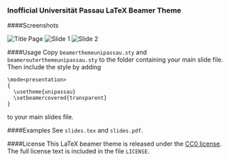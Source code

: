 ### Inofficial Universität Passau LaTeX Beamer Theme

####Screenshots

![Title Page](https://github.com/Daeinar/beamer-uni-passau/screenshot1.png?raw=true "Title Page")
![Slide 1](https://github.com/Daeinar/beamer-uni-passau/screenshot2.png?raw=true "Slide 1")
![Slide 2](https://github.com/Daeinar/beamer-uni-passau/screenshot3.png?raw=true "Slide 2")

####Usage
Copy `beamerthemeunipassau.sty` and `beamerouterthemeunipassau.sty` to the folder containing your main slide file. Then include the style by adding
```
\mode<presentation>
{
  \usetheme{unipassau}
  \setbeamercovered{transparent}
}
```
to your main slides file.

####Examples
See `slides.tex` and `slides.pdf`.

####License
This LaTeX beamer theme is released under the [CC0 license](https://creativecommons.org/publicdomain/zero/1.0/). The full license text is included in the file `LICENSE`.

